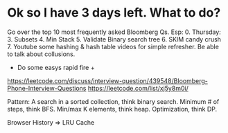

# Ok so I have 3 days left. What to do?


Go over the top 10 most frequently asked Bloomberg Qs.
Esp:
0. Thursday: 
3. Subsets
4. Min Stack
5. Validate Binary search tree
6. SKIM candy crush
7. Youtube some hashing & hash table videos for simple refresher. Be able to talk about collusions. 
+ Do some easys rapid fire +


https://leetcode.com/discuss/interview-question/439548/Bloomberg-Phone-Interview-Questions 
https://leetcode.com/list/xj5y8m0i/ 



Pattern:
A search in a sorted collection, think binary search. Minimum # of steps, think BFS. Min/max K elements, think heap. Optimization, think DP. 

Browser History => LRU Cache